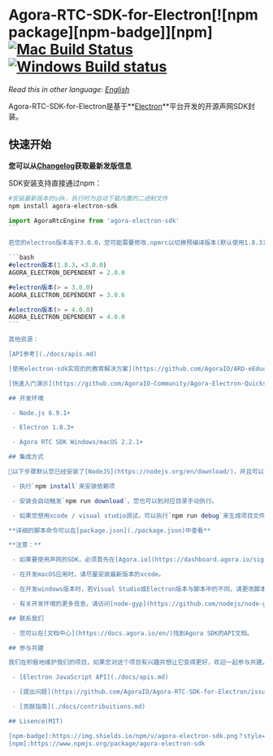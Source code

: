# Agora-RTC-SDK-for-Electron[![npm package][npm-badge]][npm][![Mac Build Status](https://img.shields.io/travis/AgoraIO/Electron-SDK/dev/2.3.2.svg?style=flat-square)](https://travis-ci.org/AgoraIO/Electron-SDK)[![Windows Build status](https://ci.appveyor.com/api/projects/status/github/AgoraIO/Electron-SDK?branch=dev/2.3.2&svg=true)](https://ci.appveyor.com/project/menthays/electron-sdk/branch/dev/2.3.2)

*Read this in other language: [English](README.md)*

Agora-RTC-SDK-for-Electron是基于**[Electron](https://electronjs.org/)**平台开发的开源声网SDK封装。

## 快速开始

**您可以从[Changelog](./CHANGELOG.md)获取最新发版信息**

SDK安装支持直接通过npm：

```bash
#安装最新版本的sdk，执行时为自动下载内置的二进制文件
npm install agora-electron-sdk
```

````javascript
import AgoraRtcEngine from 'agora-electron-sdk'
```

若您的electron版本高于3.0.0，您可能需要修改.npmrc以切换预编译版本(默认使用1.8.3)

```bash
#electron版本(1.8.3，<3.0.0)
AGORA_ELECTRON_DEPENDENT = 2.0.0

#electron版本(> = 3.0.0)
AGORA_ELECTRON_DEPENDENT = 3.0.6

#electron版本(> = 4.0.0)
AGORA_ELECTRON_DEPENDENT = 4.0.0
```

其他资源：

[API参考](./docs/apis.md)

[使用electron-sdk实现的的教育解决方案](https://github.com/AgoraIO/ARD-eEducation-with-Electron)

[快速入门演示](https://github.com/AgoraIO-Community/Agora-Electron-Quickstart)

## 开发环境

 - Node.js 6.9.1+

 - Electron 1.8.3+

 - Agora RTC SDK Windows/macOS 2.2.1+

## 集成方式

以下步骤默认您已经安装了[NodeJS](https://nodejs.org/en/download/)，并且可以在命令行中正常执行`npm`。

 - 执行`npm install`来安装依赖项

 - 安装会自动触发`npm run download`，您也可以到对应目录手动执行。

 - 如果您想用xcode / visual studio调试，可以执行`npm run debug`来生成项目文件和带符号表的sdk文件。

**详细的脚本命令可以在[package.json](./package.json)中查看**

**注意：**

 - 如果要使用声网的SDK，必须首先在[Agora.io](https://dashboard.agora.io/signin)上创建账号。

 - 在开发macOS应用时，请尽量安装最新版本的xcode。

 - 在开发windows版本时，若Visual Studio或Electron版本与脚本中的不同，请更改脚本中的相应参数。 Electron 1.8.3+需要Visual Studio 2015或更高版本。请注意windows下**您必须通过`npm install -D --arch = ia32 electron` **安装32位的Electron，不然打包的程序在32位的windows上将无法运行。

 - 有关开发环境的更多信息，请访问[node-gyp](https://github.com/nodejs/node-gyp/blob/master/README.md)获取帮助。

## 联系我们

 - 您可以在[文档中心](https://docs.agora.io/en/)找到Agora SDK的API文档。

## 参与共建

我们在积极地维护我们的项目，如果您对这个项目有兴趣并想让它变得更好，欢迎一起参与共建。

 - [Electron JavaScript API](./docs/apis.md)

 - [提出问题](https://github.com/AgoraIO/Agora-RTC-SDK-for-Electron/issues)

 - [贡献指南](./docs/contribuitions.md)

## Lisence(MIT)

[npm-badge]:https://img.shields.io/npm/v/agora-electron-sdk.png？style=flat-square
[npm]:https://www.npmjs.org/package/agora-electron-sdk